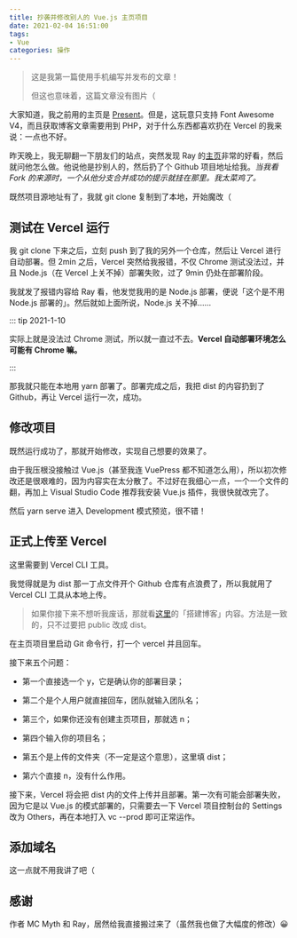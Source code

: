 ```yaml
---
title: 抄袭并修改别人的 Vue.js 主页项目
date: 2021-02-04 16:51:00
tags:
- Vue
categories: 操作
---
```


> 这是我第一篇使用手机编写并发布的文章！
> 
> 但这也意味着，这篇文章没有图片（

大家知道，我之前用的主页是 [Present](https://github.com/KawaiiZapic/Present)。但是，这玩意只支持 Font Awesome V4，而且获取博客文章需要用到 PHP，对于什么东西都喜欢扔在 Vercel 的我来说：一点也不好。

昨天晚上，我无聊翻一下朋友们的站点，突然发现 Ray 的[主页](https://r-ay.cn)非常的好看，然后就问他怎么做。他说他是抄别人的，然后扔了个 Github 项目地址给我。*当我看 Fork 的来源时，一个从他分支合并成功的提示就挂在那里。我太菜鸡了。*

既然项目源地址有了，我就 git clone 复制到了本地，开始魔改（

## 测试在 Vercel 运行

我 git clone 下来之后，立刻 push 到了我的另外一个仓库，然后让 Vercel 进行自动部署。但 2min 之后，Vercel 突然给我报错，不仅 Chrome 测试没法过，并且 Node.js（在 Vercel 上关不掉）部署失败，过了 9min 仍处在部署阶段。

我就发了报错内容给 Ray 看，他发觉我用的是 Node.js 部署，便说「这个是不用 Node.js 部署的」。然后就如上面所说，Node.js  关不掉......

::: tip 2021-1-10

实际上就是没法过 Chrome 测试，所以就一直过不去。**Vercel 自动部署环境怎么可能有 Chrome 嘛。**

:::

那我就只能在本地用 yarn 部署了。部署完成之后，我把 dist 的内容扔到了 Github，再让 Vercel 运行一次，成功。

## 修改项目

既然运行成功了，那就开始修改，实现自己想要的效果了。

由于我压根没接触过 Vue.js（甚至我连 VuePress 都不知道怎么用），所以初次修改还是很艰难的，因为内容实在太分散了。不过好在我细心一点，一个一个文件的翻，再加上 Visual Studio Code 推荐我安装 Vue.js 插件，我很快就改完了。

然后 yarn serve 进入 Development 模式预览，很不错！

## 正式上传至 Vercel

这里需要到 Vercel CLI 工具。

我觉得就是为 dist 那一丁点文件开个 Github 仓库有点浪费了，所以我就用了 Vercel CLI 工具从本地上传。

> 如果你接下来不想听我废话，那就看[这里](https://sspai.com/post/63028)的「搭建博客」内容。方法是一致的，只不过要把 public 改成 dist。

在主页项目里启动 Git 命令行，打一个 vercel 并且回车。

接下来五个问题：

- 第一个直接选一个 y，它是确认你的部署目录；

- 第二个是个人用户就直接回车，团队就输入团队名；

- 第三个，如果你还没有创建主页项目，那就选 n；

- 第四个输入你的项目名；

- 第五个是上传的文件夹（不一定是这个意思），这里填 dist；

- 第六个直接 n，没有什么作用。

接下来，Vercel 将会把 dist 内的文件上传并且部署。第一次有可能会部署失败，因为它是以 Vue.js 的模式部署的，只需要去一下 Vercel 项目控制台的 Settings 改为 Others，再在本地打入 vc --prod 即可正常运作。

## 添加域名

这一点就不用我讲了吧（

## 感谢

作者 MC Myth 和 Ray，居然给我直接搬过来了（虽然我也做了大幅度的修改）😀
